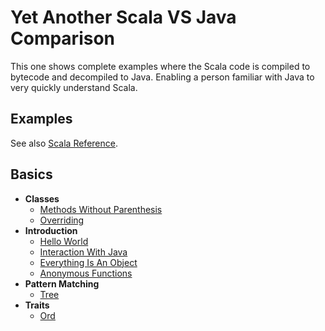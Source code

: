 
# Yet Another Scala VS Java Comparison

This one shows complete examples where the Scala code is compiled to bytecode and decompiled to Java. Enabling a person familiar with Java to very quickly understand Scala.

## Examples

See also [Scala Reference](https://docs.scala-lang.org/).

## Basics 
* **Classes**
  * [Methods Without Parenthesis](https://github.com/tomasbjerre/yet-another-scala-vs-java-comparison/blob/master/doc/basics/classes/p01methodsiiiwithoutiiiparenthesis.md)
  * [Overriding](https://github.com/tomasbjerre/yet-another-scala-vs-java-comparison/blob/master/doc/basics/classes/p02overriding.md)
* **Introduction**
  * [Hello World](https://github.com/tomasbjerre/yet-another-scala-vs-java-comparison/blob/master/doc/basics/introduction/p01helloiiiworld.md)
  * [Interaction With Java](https://github.com/tomasbjerre/yet-another-scala-vs-java-comparison/blob/master/doc/basics/introduction/p02interactioniiiwithiiijava.md)
  * [Everything Is An Object](https://github.com/tomasbjerre/yet-another-scala-vs-java-comparison/blob/master/doc/basics/introduction/p03everythingiiiisiiianiiiobject.md)
  * [Anonymous Functions](https://github.com/tomasbjerre/yet-another-scala-vs-java-comparison/blob/master/doc/basics/introduction/p04anonymousiiifunctions.md)
* **Pattern Matching**
  * [Tree](https://github.com/tomasbjerre/yet-another-scala-vs-java-comparison/blob/master/doc/basics/patterniiimatching/p01tree.md)
* **Traits**
  * [Ord](https://github.com/tomasbjerre/yet-another-scala-vs-java-comparison/blob/master/doc/basics/traits/p01ord.md)
